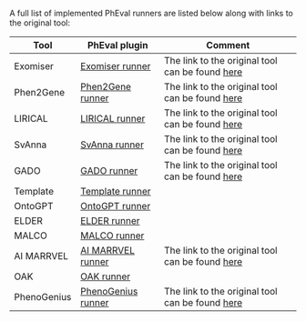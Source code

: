 A full list of implemented PhEval runners are listed below along with links to the original tool:

| Tool        | PhEval plugin                                                                    | Comment                                                                                                               |
|-------------|----------------------------------------------------------------------------------|-----------------------------------------------------------------------------------------------------------------------|
| Exomiser    | [Exomiser runner](https://github.com/monarch-initiative/pheval.exomiser)         | The link to the original tool can be found [here](https://github.com/exomiser/Exomiser)                               |
| Phen2Gene   | [Phen2Gene runner](https://github.com/monarch-initiative/pheval.phen2gene)       | The link to the original tool can be found [here](https://github.com/WGLab/Phen2Gene)                                 |
| LIRICAL     | [LIRICAL runner](https://github.com/monarch-initiative/pheval.lirical)           | The link to the original tool can be found [here](https://github.com/TheJacksonLaboratory/LIRICAL)                    |
| SvAnna      | [SvAnna runner](https://github.com/monarch-initiative/pheval.svanna)             | The link to the original tool can be found [here](https://github.com/TheJacksonLaboratory/SvAnna)                     |
| GADO        | [GADO runner](https://github.com/monarch-initiative/pheval.gado)                 | The link to the original tool can be found [here](https://github.com/molgenis/systemsgenetics/wiki/GADO-Command-line) |
| Template    | [Template runner](https://github.com/monarch-initiative/pheval.template)         |                                                                                                                       |
| OntoGPT     | [OntoGPT runner](https://github.com/monarch-initiative/pheval.ontogpt)           |                                                                                                                       |
| ELDER       | [ELDER runner](https://github.com/iQuxLE/ELDER)                                  |                                                                                                                       |
| MALCO       | [MALCO runner](https://github.com/monarch-initiative/pheval.llm.git)             |                                                                                                                       |
| AI MARRVEL  | [AI MARRVEL runner](https://github.com/monarch-initiative/pheval.ai_marrvel.git) | The link to the original tool can be found [here](https://github.com/LiuzLab/AI_MARRVEL.git)                                                                   |
| OAK         | [OAK runner](https://github.com/monarch-initiative/pheval.oak.git)               |                                                                                                                                                                |
| PhenoGenius | [PhenoGenius runner](https://github.com/monarch-initiative/pheval.phenogenius)   | The link to the original tool can be found [here](https://github.com/kyauy/PhenoGeniusCli)                                                                   |
